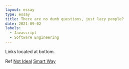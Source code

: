 ```yaml
---
layout: essay
type: essay
title: There are no dumb questions, just lazy people?
date: 2021-09-02
labels:
  - Javascript
  - Software Engineering
---
```

Links located at bottom.

Ref
[Not Ideal](https://softwareengineering.stackexchange.com/questions/213449/how-do-i-create-every-permutation)
[Smart Way](https://softwareengineering.stackexchange.com/questions/431655/running-series-of-steps-depending-on-implementation)
